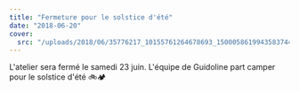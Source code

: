 ```yaml
---
title: "Fermeture pour le solstice d'été"
date: "2018-06-20"
cover:
  src: "/uploads/2018/06/35776217_10155761264678693_1500058619943583744_n.jpg"
---
```


L'atelier sera fermé le samedi 23 juin. L'équipe de Guidoline part camper pour le solstice d'été 🚲🏕
